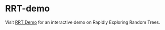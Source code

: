 # RRT-demo
Visit [RRT Demo](https://birongit.github.io/RRT-demo/) for an interactive demo on Rapidly Exploring Random Trees.
